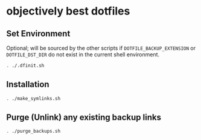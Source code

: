 # objectively best dotfiles


## Set Environment

Optional; will be sourced by the other scripts if `DOTFILE_BACKUP_EXTENSION` or `DOTFILE_DST_DIR` do not exist in the current shell environment.

```bash
. ./.dfinit.sh 
```

## Installation
```bash
. ./make_symlinks.sh
```

## Purge (Unlink) any existing backup links
```bash
. ./purge_backups.sh
```
